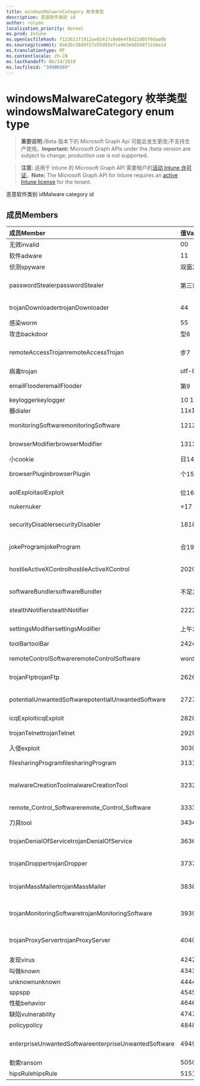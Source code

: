 ```yaml
---
title: windowsMalwareCategory 枚举类型
description: 恶意软件类别 id
author: rolyon
localization_priority: Normal
ms.prod: Intune
ms.openlocfilehash: f123611f1912ae02417c8e8e4f8d22d05f0daa0b
ms.sourcegitcommit: 0a62bc5849f27a55d83efce9b3eb01b9711bbe1d
ms.translationtype: MT
ms.contentlocale: zh-CN
ms.lasthandoff: 06/14/2019
ms.locfileid: "34986569"
---
```

# <a name="windowsmalwarecategory-enum-type"></a><span data-ttu-id="35ced-103">windowsMalwareCategory 枚举类型</span><span class="sxs-lookup"><span data-stu-id="35ced-103">windowsMalwareCategory enum type</span></span>

> <span data-ttu-id="35ced-104">**重要说明:**/Beta 版本下的 Microsoft Graph Api 可能会发生更改;不支持生产使用。</span><span class="sxs-lookup"><span data-stu-id="35ced-104">**Important:** Microsoft Graph APIs under the /beta version are subject to change; production use is not supported.</span></span>

> <span data-ttu-id="35ced-105">**注意:** 适用于 Intune 的 Microsoft Graph API 需要租户的[活动 Intune 许可证](https://go.microsoft.com/fwlink/?linkid=839381)。</span><span class="sxs-lookup"><span data-stu-id="35ced-105">**Note:** The Microsoft Graph API for Intune requires an [active Intune license](https://go.microsoft.com/fwlink/?linkid=839381) for the tenant.</span></span>

<span data-ttu-id="35ced-106">恶意软件类别 id</span><span class="sxs-lookup"><span data-stu-id="35ced-106">Malware category id</span></span>

## <a name="members"></a><span data-ttu-id="35ced-107">成员</span><span class="sxs-lookup"><span data-stu-id="35ced-107">Members</span></span>
|<span data-ttu-id="35ced-108">成员</span><span class="sxs-lookup"><span data-stu-id="35ced-108">Member</span></span>|<span data-ttu-id="35ced-109">值</span><span class="sxs-lookup"><span data-stu-id="35ced-109">Value</span></span>|<span data-ttu-id="35ced-110">说明</span><span class="sxs-lookup"><span data-stu-id="35ced-110">Description</span></span>|
|:---|:---|:---|
|<span data-ttu-id="35ced-111">无效</span><span class="sxs-lookup"><span data-stu-id="35ced-111">invalid</span></span>|<span data-ttu-id="35ced-112">0</span><span class="sxs-lookup"><span data-stu-id="35ced-112">0</span></span>|<span data-ttu-id="35ced-113">Invalid</span><span class="sxs-lookup"><span data-stu-id="35ced-113">Invalid</span></span>|
|<span data-ttu-id="35ced-114">软件</span><span class="sxs-lookup"><span data-stu-id="35ced-114">adware</span></span>|<span data-ttu-id="35ced-115">1</span><span class="sxs-lookup"><span data-stu-id="35ced-115">1</span></span>|<span data-ttu-id="35ced-116">软件</span><span class="sxs-lookup"><span data-stu-id="35ced-116">Adware</span></span>|
|<span data-ttu-id="35ced-117">侦测</span><span class="sxs-lookup"><span data-stu-id="35ced-117">spyware</span></span>|<span data-ttu-id="35ced-118">双面</span><span class="sxs-lookup"><span data-stu-id="35ced-118">2</span></span>|<span data-ttu-id="35ced-119">侦测</span><span class="sxs-lookup"><span data-stu-id="35ced-119">Spyware</span></span>|
|<span data-ttu-id="35ced-120">passwordStealer</span><span class="sxs-lookup"><span data-stu-id="35ced-120">passwordStealer</span></span>|<span data-ttu-id="35ced-121">第三章</span><span class="sxs-lookup"><span data-stu-id="35ced-121">3</span></span>|<span data-ttu-id="35ced-122">密码 stealer</span><span class="sxs-lookup"><span data-stu-id="35ced-122">Password stealer</span></span>|
|<span data-ttu-id="35ced-123">trojanDownloader</span><span class="sxs-lookup"><span data-stu-id="35ced-123">trojanDownloader</span></span>|<span data-ttu-id="35ced-124">4</span><span class="sxs-lookup"><span data-stu-id="35ced-124">4</span></span>|<span data-ttu-id="35ced-125">特洛伊木马下载程序</span><span class="sxs-lookup"><span data-stu-id="35ced-125">Trojan downloader</span></span>|
|<span data-ttu-id="35ced-126">感染</span><span class="sxs-lookup"><span data-stu-id="35ced-126">worm</span></span>|<span data-ttu-id="35ced-127">5</span><span class="sxs-lookup"><span data-stu-id="35ced-127">5</span></span>|<span data-ttu-id="35ced-128">感染</span><span class="sxs-lookup"><span data-stu-id="35ced-128">Worm</span></span>|
|<span data-ttu-id="35ced-129">攻击</span><span class="sxs-lookup"><span data-stu-id="35ced-129">backdoor</span></span>|<span data-ttu-id="35ced-130">型</span><span class="sxs-lookup"><span data-stu-id="35ced-130">6</span></span>|<span data-ttu-id="35ced-131">攻击</span><span class="sxs-lookup"><span data-stu-id="35ced-131">Backdoor</span></span>|
|<span data-ttu-id="35ced-132">remoteAccessTrojan</span><span class="sxs-lookup"><span data-stu-id="35ced-132">remoteAccessTrojan</span></span>|<span data-ttu-id="35ced-133">步</span><span class="sxs-lookup"><span data-stu-id="35ced-133">7</span></span>|<span data-ttu-id="35ced-134">远程访问特洛伊木马</span><span class="sxs-lookup"><span data-stu-id="35ced-134">Remote access Trojan</span></span>|
|<span data-ttu-id="35ced-135">病毒</span><span class="sxs-lookup"><span data-stu-id="35ced-135">trojan</span></span>|<span data-ttu-id="35ced-136">utf-8</span><span class="sxs-lookup"><span data-stu-id="35ced-136">8</span></span>|<span data-ttu-id="35ced-137">病毒</span><span class="sxs-lookup"><span data-stu-id="35ced-137">Trojan</span></span>|
|<span data-ttu-id="35ced-138">emailFlooder</span><span class="sxs-lookup"><span data-stu-id="35ced-138">emailFlooder</span></span>|<span data-ttu-id="35ced-139">第</span><span class="sxs-lookup"><span data-stu-id="35ced-139">9</span></span>|<span data-ttu-id="35ced-140">电子邮件 flooder</span><span class="sxs-lookup"><span data-stu-id="35ced-140">Email flooder</span></span>|
|<span data-ttu-id="35ced-141">keylogger</span><span class="sxs-lookup"><span data-stu-id="35ced-141">keylogger</span></span>|<span data-ttu-id="35ced-142">10 </span><span class="sxs-lookup"><span data-stu-id="35ced-142">10</span></span>|<span data-ttu-id="35ced-143">Keylogger</span><span class="sxs-lookup"><span data-stu-id="35ced-143">Keylogger</span></span>|
|<span data-ttu-id="35ced-144">器</span><span class="sxs-lookup"><span data-stu-id="35ced-144">dialer</span></span>|<span data-ttu-id="35ced-145">11x17</span><span class="sxs-lookup"><span data-stu-id="35ced-145">11</span></span>|<span data-ttu-id="35ced-146">器</span><span class="sxs-lookup"><span data-stu-id="35ced-146">Dialer</span></span>|
|<span data-ttu-id="35ced-147">monitoringSoftware</span><span class="sxs-lookup"><span data-stu-id="35ced-147">monitoringSoftware</span></span>|<span data-ttu-id="35ced-148">12</span><span class="sxs-lookup"><span data-stu-id="35ced-148">12</span></span>|<span data-ttu-id="35ced-149">监视软件</span><span class="sxs-lookup"><span data-stu-id="35ced-149">Monitoring software</span></span>|
|<span data-ttu-id="35ced-150">browserModifier</span><span class="sxs-lookup"><span data-stu-id="35ced-150">browserModifier</span></span>|<span data-ttu-id="35ced-151">13</span><span class="sxs-lookup"><span data-stu-id="35ced-151">13</span></span>|<span data-ttu-id="35ced-152">浏览器修饰符</span><span class="sxs-lookup"><span data-stu-id="35ced-152">Browser modifier</span></span>|
|<span data-ttu-id="35ced-153">小</span><span class="sxs-lookup"><span data-stu-id="35ced-153">cookie</span></span>|<span data-ttu-id="35ced-154">日</span><span class="sxs-lookup"><span data-stu-id="35ced-154">14</span></span>|<span data-ttu-id="35ced-155">Cookie</span><span class="sxs-lookup"><span data-stu-id="35ced-155">Cookie</span></span>|
|<span data-ttu-id="35ced-156">browserPlugin</span><span class="sxs-lookup"><span data-stu-id="35ced-156">browserPlugin</span></span>|<span data-ttu-id="35ced-157">个</span><span class="sxs-lookup"><span data-stu-id="35ced-157">15</span></span>|<span data-ttu-id="35ced-158">浏览器插件</span><span class="sxs-lookup"><span data-stu-id="35ced-158">Browser plugin</span></span>|
|<span data-ttu-id="35ced-159">aolExploit</span><span class="sxs-lookup"><span data-stu-id="35ced-159">aolExploit</span></span>|<span data-ttu-id="35ced-160">位</span><span class="sxs-lookup"><span data-stu-id="35ced-160">16</span></span>|<span data-ttu-id="35ced-161">AOL 攻击</span><span class="sxs-lookup"><span data-stu-id="35ced-161">AOL exploit</span></span>|
|<span data-ttu-id="35ced-162">nuker</span><span class="sxs-lookup"><span data-stu-id="35ced-162">nuker</span></span>|<span data-ttu-id="35ced-163">×</span><span class="sxs-lookup"><span data-stu-id="35ced-163">17</span></span>|<span data-ttu-id="35ced-164">Nuker</span><span class="sxs-lookup"><span data-stu-id="35ced-164">Nuker</span></span>|
|<span data-ttu-id="35ced-165">securityDisabler</span><span class="sxs-lookup"><span data-stu-id="35ced-165">securityDisabler</span></span>|<span data-ttu-id="35ced-166">18</span><span class="sxs-lookup"><span data-stu-id="35ced-166">18</span></span>|<span data-ttu-id="35ced-167">安全 disabler</span><span class="sxs-lookup"><span data-stu-id="35ced-167">Security disabler</span></span>|
|<span data-ttu-id="35ced-168">jokeProgram</span><span class="sxs-lookup"><span data-stu-id="35ced-168">jokeProgram</span></span>|<span data-ttu-id="35ced-169">合</span><span class="sxs-lookup"><span data-stu-id="35ced-169">19</span></span>|<span data-ttu-id="35ced-170">玩笑程序</span><span class="sxs-lookup"><span data-stu-id="35ced-170">Joke program</span></span>|
|<span data-ttu-id="35ced-171">hostileActiveXControl</span><span class="sxs-lookup"><span data-stu-id="35ced-171">hostileActiveXControl</span></span>|<span data-ttu-id="35ced-172">20</span><span class="sxs-lookup"><span data-stu-id="35ced-172">20</span></span>|<span data-ttu-id="35ced-173">恶意 ActiveX 控件</span><span class="sxs-lookup"><span data-stu-id="35ced-173">Hostile ActiveX control</span></span>|
|<span data-ttu-id="35ced-174">softwareBundler</span><span class="sxs-lookup"><span data-stu-id="35ced-174">softwareBundler</span></span>|<span data-ttu-id="35ced-175">不足</span><span class="sxs-lookup"><span data-stu-id="35ced-175">21</span></span>|<span data-ttu-id="35ced-176">软件捆绑程序</span><span class="sxs-lookup"><span data-stu-id="35ced-176">Software bundler</span></span>|
|<span data-ttu-id="35ced-177">stealthNotifier</span><span class="sxs-lookup"><span data-stu-id="35ced-177">stealthNotifier</span></span>|<span data-ttu-id="35ced-178">22</span><span class="sxs-lookup"><span data-stu-id="35ced-178">22</span></span>|<span data-ttu-id="35ced-179">隐形修饰符</span><span class="sxs-lookup"><span data-stu-id="35ced-179">Stealth modifier</span></span>|
|<span data-ttu-id="35ced-180">settingsModifier</span><span class="sxs-lookup"><span data-stu-id="35ced-180">settingsModifier</span></span>|<span data-ttu-id="35ced-181">上午</span><span class="sxs-lookup"><span data-stu-id="35ced-181">23</span></span>|<span data-ttu-id="35ced-182">Settings 修饰符</span><span class="sxs-lookup"><span data-stu-id="35ced-182">Settings modifier</span></span>|
|<span data-ttu-id="35ced-183">toolBar</span><span class="sxs-lookup"><span data-stu-id="35ced-183">toolBar</span></span>|<span data-ttu-id="35ced-184">24</span><span class="sxs-lookup"><span data-stu-id="35ced-184">24</span></span>|<span data-ttu-id="35ced-185">工具栏</span><span class="sxs-lookup"><span data-stu-id="35ced-185">Toolbar</span></span>|
|<span data-ttu-id="35ced-186">remoteControlSoftware</span><span class="sxs-lookup"><span data-stu-id="35ced-186">remoteControlSoftware</span></span>|<span data-ttu-id="35ced-187">word</span><span class="sxs-lookup"><span data-stu-id="35ced-187">25</span></span>|<span data-ttu-id="35ced-188">远程控制软件</span><span class="sxs-lookup"><span data-stu-id="35ced-188">Remote control software</span></span>|
|<span data-ttu-id="35ced-189">trojanFtp</span><span class="sxs-lookup"><span data-stu-id="35ced-189">trojanFtp</span></span>|<span data-ttu-id="35ced-190">26</span><span class="sxs-lookup"><span data-stu-id="35ced-190">26</span></span>|<span data-ttu-id="35ced-191">特洛伊木马 FTP</span><span class="sxs-lookup"><span data-stu-id="35ced-191">Trojan FTP</span></span>|
|<span data-ttu-id="35ced-192">potentialUnwantedSoftware</span><span class="sxs-lookup"><span data-stu-id="35ced-192">potentialUnwantedSoftware</span></span>|<span data-ttu-id="35ced-193">27</span><span class="sxs-lookup"><span data-stu-id="35ced-193">27</span></span>|<span data-ttu-id="35ced-194">潜在的不需要的软件</span><span class="sxs-lookup"><span data-stu-id="35ced-194">Potential unwanted software</span></span>|
|<span data-ttu-id="35ced-195">icqExploit</span><span class="sxs-lookup"><span data-stu-id="35ced-195">icqExploit</span></span>|<span data-ttu-id="35ced-196">28</span><span class="sxs-lookup"><span data-stu-id="35ced-196">28</span></span>|<span data-ttu-id="35ced-197">ICQ 攻击</span><span class="sxs-lookup"><span data-stu-id="35ced-197">ICQ exploit</span></span>|
|<span data-ttu-id="35ced-198">trojanTelnet</span><span class="sxs-lookup"><span data-stu-id="35ced-198">trojanTelnet</span></span>|<span data-ttu-id="35ced-199">29</span><span class="sxs-lookup"><span data-stu-id="35ced-199">29</span></span>|<span data-ttu-id="35ced-200">特洛伊木马 telnet</span><span class="sxs-lookup"><span data-stu-id="35ced-200">Trojan telnet</span></span>|
|<span data-ttu-id="35ced-201">入侵</span><span class="sxs-lookup"><span data-stu-id="35ced-201">exploit</span></span>|<span data-ttu-id="35ced-202">30</span><span class="sxs-lookup"><span data-stu-id="35ced-202">30</span></span>|<span data-ttu-id="35ced-203">入侵</span><span class="sxs-lookup"><span data-stu-id="35ced-203">Exploit</span></span>|
|<span data-ttu-id="35ced-204">filesharingProgram</span><span class="sxs-lookup"><span data-stu-id="35ced-204">filesharingProgram</span></span>|<span data-ttu-id="35ced-205">31</span><span class="sxs-lookup"><span data-stu-id="35ced-205">31</span></span>|<span data-ttu-id="35ced-206">文件共享程序</span><span class="sxs-lookup"><span data-stu-id="35ced-206">File sharing program</span></span>|
|<span data-ttu-id="35ced-207">malwareCreationTool</span><span class="sxs-lookup"><span data-stu-id="35ced-207">malwareCreationTool</span></span>|<span data-ttu-id="35ced-208">32</span><span class="sxs-lookup"><span data-stu-id="35ced-208">32</span></span>|<span data-ttu-id="35ced-209">恶意软件创建工具</span><span class="sxs-lookup"><span data-stu-id="35ced-209">Malware creation tool</span></span>|
|<span data-ttu-id="35ced-210">remote_Control_Software</span><span class="sxs-lookup"><span data-stu-id="35ced-210">remote_Control_Software</span></span>|<span data-ttu-id="35ced-211">33</span><span class="sxs-lookup"><span data-stu-id="35ced-211">33</span></span>|<span data-ttu-id="35ced-212">远程控制软件</span><span class="sxs-lookup"><span data-stu-id="35ced-212">Remote control software</span></span>|
|<span data-ttu-id="35ced-213">刀具</span><span class="sxs-lookup"><span data-stu-id="35ced-213">tool</span></span>|<span data-ttu-id="35ced-214">34</span><span class="sxs-lookup"><span data-stu-id="35ced-214">34</span></span>|<span data-ttu-id="35ced-215">工具</span><span class="sxs-lookup"><span data-stu-id="35ced-215">Tool</span></span>|
|<span data-ttu-id="35ced-216">trojanDenialOfService</span><span class="sxs-lookup"><span data-stu-id="35ced-216">trojanDenialOfService</span></span>|<span data-ttu-id="35ced-217">36</span><span class="sxs-lookup"><span data-stu-id="35ced-217">36</span></span>|<span data-ttu-id="35ced-218">特洛伊木马拒绝服务</span><span class="sxs-lookup"><span data-stu-id="35ced-218">Trojan denial of service</span></span>|
|<span data-ttu-id="35ced-219">trojanDropper</span><span class="sxs-lookup"><span data-stu-id="35ced-219">trojanDropper</span></span>|<span data-ttu-id="35ced-220">37</span><span class="sxs-lookup"><span data-stu-id="35ced-220">37</span></span>|<span data-ttu-id="35ced-221">特洛伊木马程序吸管</span><span class="sxs-lookup"><span data-stu-id="35ced-221">Trojan dropper</span></span>|
|<span data-ttu-id="35ced-222">trojanMassMailer</span><span class="sxs-lookup"><span data-stu-id="35ced-222">trojanMassMailer</span></span>|<span data-ttu-id="35ced-223">38</span><span class="sxs-lookup"><span data-stu-id="35ced-223">38</span></span>|<span data-ttu-id="35ced-224">特洛伊木马邮件群发程序</span><span class="sxs-lookup"><span data-stu-id="35ced-224">Trojan mass mailer</span></span>|
|<span data-ttu-id="35ced-225">trojanMonitoringSoftware</span><span class="sxs-lookup"><span data-stu-id="35ced-225">trojanMonitoringSoftware</span></span>|<span data-ttu-id="35ced-226">39</span><span class="sxs-lookup"><span data-stu-id="35ced-226">39</span></span>|<span data-ttu-id="35ced-227">特洛伊木马监视软件</span><span class="sxs-lookup"><span data-stu-id="35ced-227">Trojan monitoring software</span></span>|
|<span data-ttu-id="35ced-228">trojanProxyServer</span><span class="sxs-lookup"><span data-stu-id="35ced-228">trojanProxyServer</span></span>|<span data-ttu-id="35ced-229">40</span><span class="sxs-lookup"><span data-stu-id="35ced-229">40</span></span>|<span data-ttu-id="35ced-230">特洛伊木马代理服务器</span><span class="sxs-lookup"><span data-stu-id="35ced-230">Trojan proxy server</span></span>|
|<span data-ttu-id="35ced-231">发现</span><span class="sxs-lookup"><span data-stu-id="35ced-231">virus</span></span>|<span data-ttu-id="35ced-232">42</span><span class="sxs-lookup"><span data-stu-id="35ced-232">42</span></span>|<span data-ttu-id="35ced-233">发现</span><span class="sxs-lookup"><span data-stu-id="35ced-233">Virus</span></span>|
|<span data-ttu-id="35ced-234">叫做</span><span class="sxs-lookup"><span data-stu-id="35ced-234">known</span></span>|<span data-ttu-id="35ced-235">43</span><span class="sxs-lookup"><span data-stu-id="35ced-235">43</span></span>|<span data-ttu-id="35ced-236">叫做</span><span class="sxs-lookup"><span data-stu-id="35ced-236">Known</span></span>|
|<span data-ttu-id="35ced-237">unknown</span><span class="sxs-lookup"><span data-stu-id="35ced-237">unknown</span></span>|<span data-ttu-id="35ced-238">44</span><span class="sxs-lookup"><span data-stu-id="35ced-238">44</span></span>|<span data-ttu-id="35ced-239">未知</span><span class="sxs-lookup"><span data-stu-id="35ced-239">Unknown</span></span>|
|<span data-ttu-id="35ced-240">spp</span><span class="sxs-lookup"><span data-stu-id="35ced-240">spp</span></span>|<span data-ttu-id="35ced-241">45</span><span class="sxs-lookup"><span data-stu-id="35ced-241">45</span></span>|<span data-ttu-id="35ced-242">SPP</span><span class="sxs-lookup"><span data-stu-id="35ced-242">SPP</span></span>|
|<span data-ttu-id="35ced-243">性能</span><span class="sxs-lookup"><span data-stu-id="35ced-243">behavior</span></span>|<span data-ttu-id="35ced-244">46</span><span class="sxs-lookup"><span data-stu-id="35ced-244">46</span></span>|<span data-ttu-id="35ced-245">行为</span><span class="sxs-lookup"><span data-stu-id="35ced-245">Behavior</span></span>|
|<span data-ttu-id="35ced-246">缺陷</span><span class="sxs-lookup"><span data-stu-id="35ced-246">vulnerability</span></span>|<span data-ttu-id="35ced-247">47</span><span class="sxs-lookup"><span data-stu-id="35ced-247">47</span></span>|<span data-ttu-id="35ced-248">缺陷</span><span class="sxs-lookup"><span data-stu-id="35ced-248">Vulnerability</span></span>|
|<span data-ttu-id="35ced-249">policy</span><span class="sxs-lookup"><span data-stu-id="35ced-249">policy</span></span>|<span data-ttu-id="35ced-250">48</span><span class="sxs-lookup"><span data-stu-id="35ced-250">48</span></span>|<span data-ttu-id="35ced-251">策略</span><span class="sxs-lookup"><span data-stu-id="35ced-251">Policy</span></span>|
|<span data-ttu-id="35ced-252">enterpriseUnwantedSoftware</span><span class="sxs-lookup"><span data-stu-id="35ced-252">enterpriseUnwantedSoftware</span></span>|<span data-ttu-id="35ced-253">49</span><span class="sxs-lookup"><span data-stu-id="35ced-253">49</span></span>|<span data-ttu-id="35ced-254">企业不需要的软件</span><span class="sxs-lookup"><span data-stu-id="35ced-254">Enterprise Unwanted Software</span></span>|
|<span data-ttu-id="35ced-255">勒索</span><span class="sxs-lookup"><span data-stu-id="35ced-255">ransom</span></span>|<span data-ttu-id="35ced-256">50</span><span class="sxs-lookup"><span data-stu-id="35ced-256">50</span></span>|<span data-ttu-id="35ced-257">勒索</span><span class="sxs-lookup"><span data-stu-id="35ced-257">Ransom</span></span>|
|<span data-ttu-id="35ced-258">hipsRule</span><span class="sxs-lookup"><span data-stu-id="35ced-258">hipsRule</span></span>|<span data-ttu-id="35ced-259">51</span><span class="sxs-lookup"><span data-stu-id="35ced-259">51</span></span>|<span data-ttu-id="35ced-260">HIPS 规则</span><span class="sxs-lookup"><span data-stu-id="35ced-260">HIPS Rule</span></span>|





